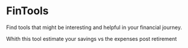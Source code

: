 # FinTools
Find tools that might be interesting and helpful in your financial journey.


Whith this tool estimate your savings vs the expenses post retirement
